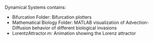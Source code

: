 Dynamical Systems contains:
- Bifurcation Folder: Bifurcation plotters
- Mathematical Biology Folder: MATLAB visualization of Advection-Diffusion behavior of different biological invasions 
- LorentzAttractor.m: Animation showing the Lorenz attractor 
